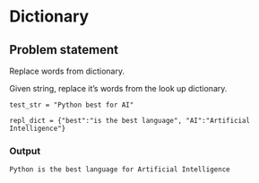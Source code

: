 # Dictionary

## Problem statement
Replace words from dictionary.

Given string, replace it’s words from the look up dictionary.

```
test_str = "Python best for AI"
```
```
repl_dict = {"best":"is the best language", "AI":"Artificial Intelligence"}
```

### Output
```
Python is the best language for Artificial Intelligence
```
